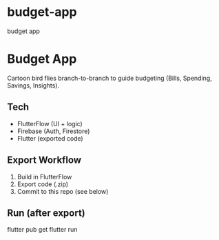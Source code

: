 # budget-app
budget app 
# Budget App
Cartoon bird flies branch-to-branch to guide budgeting (Bills, Spending, Savings, Insights).

## Tech
- FlutterFlow (UI + logic)
- Firebase (Auth, Firestore)
- Flutter (exported code)

## Export Workflow
1) Build in FlutterFlow
2) Export code (.zip)
3) Commit to this repo (see below)

## Run (after export)
flutter pub get
flutter run
